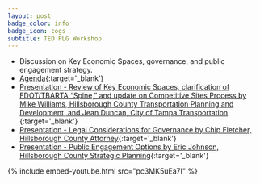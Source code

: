 ```yaml
---
layout: post
badge_color: info
badge_icon: cogs
subtitle: TED PLG Workshop
---
```


* Discussion on Key Economic Spaces, governance, and public engagement strategy.
* [Agenda](http://www.hillsboroughcounty.org/DocumentCenter/View/11195){:target='_blank'}
* [Presentation - Review of Key Economic Spaces, clarification of FDOT/TBARTA “Spine,” and update on Competitive Sites Process by Mike Williams, Hillsborough County Transportation Planning and Development, and Jean Duncan, City of Tampa Transportation ](http://www.hillsboroughcounty.org/DocumentCenter/View/11194){:target='_blank'}
* [Presentation - Legal Considerations for Governance by Chip Fletcher, Hillsborough County Attorney](http://www.hillsboroughcounty.org/DocumentCenter/View/11192){:target='_blank'}
* [Presentation - Public Engagement Options by Eric Johnson, Hillsborough County Strategic Planning](http://65.49.32.144/Hillsborough/a6bda8fa-40d9-4aac-830b-8d5f0c88e888/Trans_Econ_Dev_WS_2_26_2014/presentation_file/mgpresenter.html?Stream=low){:target='_blank'}

{% include embed-youtube.html src="pc3MK5uEa7I" %}
